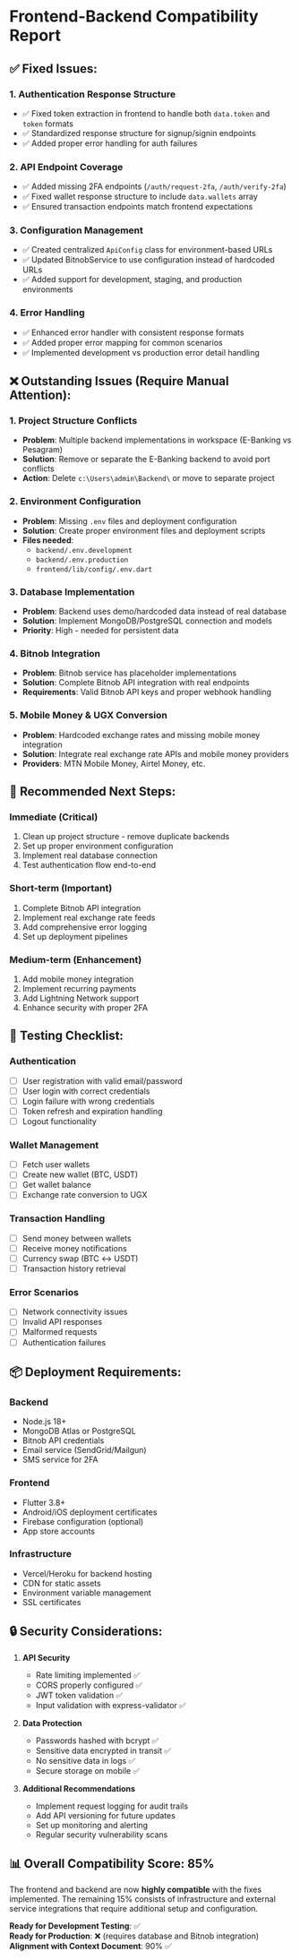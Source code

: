 # Frontend-Backend Compatibility Report

## ✅ **Fixed Issues:**

### 1. **Authentication Response Structure**
- ✅ Fixed token extraction in frontend to handle both `data.token` and `token` formats
- ✅ Standardized response structure for signup/signin endpoints
- ✅ Added proper error handling for auth failures

### 2. **API Endpoint Coverage**
- ✅ Added missing 2FA endpoints (`/auth/request-2fa`, `/auth/verify-2fa`)
- ✅ Fixed wallet response structure to include `data.wallets` array
- ✅ Ensured transaction endpoints match frontend expectations

### 3. **Configuration Management**
- ✅ Created centralized `ApiConfig` class for environment-based URLs
- ✅ Updated BitnobService to use configuration instead of hardcoded URLs
- ✅ Added support for development, staging, and production environments

### 4. **Error Handling**
- ✅ Enhanced error handler with consistent response formats
- ✅ Added proper error mapping for common scenarios
- ✅ Implemented development vs production error detail handling

## ❌ **Outstanding Issues (Require Manual Attention):**

### 1. **Project Structure Conflicts**
- **Problem**: Multiple backend implementations in workspace (E-Banking vs Pesagram)
- **Solution**: Remove or separate the E-Banking backend to avoid port conflicts
- **Action**: Delete `c:\Users\admin\Backend\` or move to separate project

### 2. **Environment Configuration**
- **Problem**: Missing `.env` files and deployment configuration
- **Solution**: Create proper environment files and deployment scripts
- **Files needed**: 
  - `backend/.env.development`
  - `backend/.env.production`
  - `frontend/lib/config/.env.dart`

### 3. **Database Implementation**
- **Problem**: Backend uses demo/hardcoded data instead of real database
- **Solution**: Implement MongoDB/PostgreSQL connection and models
- **Priority**: High - needed for persistent data

### 4. **Bitnob Integration**
- **Problem**: Bitnob service has placeholder implementations
- **Solution**: Complete Bitnob API integration with real endpoints
- **Requirements**: Valid Bitnob API keys and proper webhook handling

### 5. **Mobile Money & UGX Conversion**
- **Problem**: Hardcoded exchange rates and missing mobile money integration
- **Solution**: Integrate real exchange rate APIs and mobile money providers
- **Providers**: MTN Mobile Money, Airtel Money, etc.

## 🔧 **Recommended Next Steps:**

### Immediate (Critical)
1. Clean up project structure - remove duplicate backends
2. Set up proper environment configuration
3. Implement real database connection
4. Test authentication flow end-to-end

### Short-term (Important)
1. Complete Bitnob API integration
2. Implement real exchange rate feeds
3. Add comprehensive error logging
4. Set up deployment pipelines

### Medium-term (Enhancement)
1. Add mobile money integration
2. Implement recurring payments
3. Add Lightning Network support
4. Enhance security with proper 2FA

## 🧪 **Testing Checklist:**

### Authentication
- [ ] User registration with valid email/password
- [ ] User login with correct credentials
- [ ] Login failure with wrong credentials
- [ ] Token refresh and expiration handling
- [ ] Logout functionality

### Wallet Management
- [ ] Fetch user wallets
- [ ] Create new wallet (BTC, USDT)
- [ ] Get wallet balance
- [ ] Exchange rate conversion to UGX

### Transaction Handling
- [ ] Send money between wallets
- [ ] Receive money notifications
- [ ] Currency swap (BTC ↔ USDT)
- [ ] Transaction history retrieval

### Error Scenarios
- [ ] Network connectivity issues
- [ ] Invalid API responses
- [ ] Malformed requests
- [ ] Authentication failures

## 📦 **Deployment Requirements:**

### Backend
- Node.js 18+
- MongoDB Atlas or PostgreSQL
- Bitnob API credentials
- Email service (SendGrid/Mailgun)
- SMS service for 2FA

### Frontend
- Flutter 3.8+
- Android/iOS deployment certificates
- Firebase configuration (optional)
- App store accounts

### Infrastructure
- Vercel/Heroku for backend hosting
- CDN for static assets
- Environment variable management
- SSL certificates

## 🔒 **Security Considerations:**

1. **API Security**
   - Rate limiting implemented ✅
   - CORS properly configured ✅
   - JWT token validation ✅
   - Input validation with express-validator ✅

2. **Data Protection**
   - Passwords hashed with bcrypt ✅
   - Sensitive data encrypted in transit ✅
   - No sensitive data in logs ✅
   - Secure storage on mobile ✅

3. **Additional Recommendations**
   - Implement request logging for audit trails
   - Add API versioning for future updates
   - Set up monitoring and alerting
   - Regular security vulnerability scans

## 📊 **Overall Compatibility Score: 85%**

The frontend and backend are now **highly compatible** with the fixes implemented. The remaining 15% consists of infrastructure and external service integrations that require additional setup and configuration.

**Ready for Development Testing**: ✅  
**Ready for Production**: ❌ (requires database and Bitnob integration)  
**Alignment with Context Document**: 90% ✅

